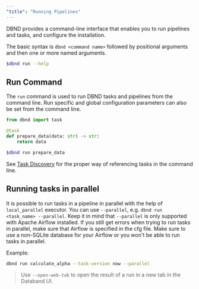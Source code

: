 ```yaml
---
"title": "Running Pipelines"
---
```

DBND provides a command-line interface that enables you to run pipelines and tasks, and configure the installation.

The basic syntax is `dbnd <command name>` followed by positional arguments and then one or more named arguments.

```bash
$dbnd run --help
```

## Run Command

The `run` command is used to run DBND tasks and pipelines from the command line. Run specific and global configuration parameters can also be set from the command line.

```python
from dbnd import task

@task
def prepare_data(data: str) -> str:
    return data
```

```bash
$dbnd run prepare_data
```

See [Task Discovery](doc:task-discovery)  for the proper way of referencing tasks in the command line.


## Running tasks in parallel
It is possible to run tasks in a pipeline in parallel with the help of `local_parallel` executor. You can use `--parallel`, e.g. `dbnd run <task_name> --parallel`.  Keep it in mind that `--parallel` is only supported with Apache Airflow installed. If you still get errors when trying to run tasks in parallel, make sure that Airflow is specified in the cfg file. Make sure to use a non-SQLite database for your Airflow or you won't be able to run tasks in parallel.


Example:
```bash
dbnd run calculate_alpha --task-version now --parallel
```


> Use `--open-web-tab`  to open the result of a run in a new tab in the Databand UI.
